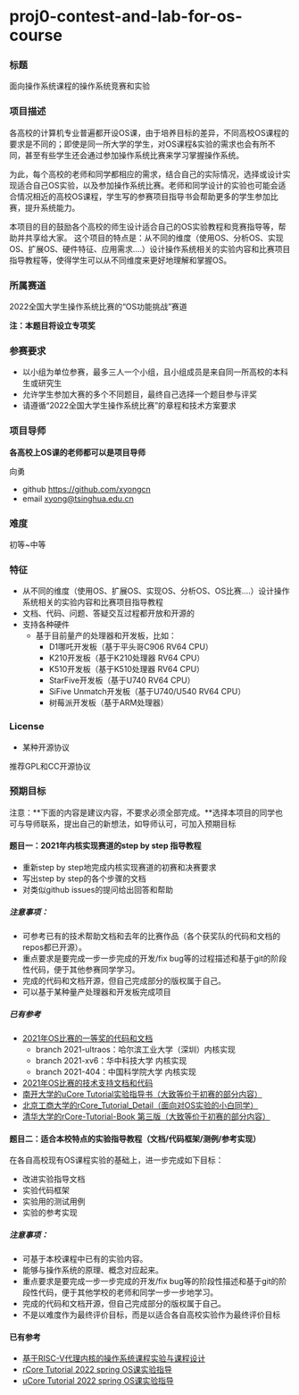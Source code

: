 # proj0-contest-and-lab-for-os-course
### 标题
面向操作系统课程的操作系统竞赛和实验

### 项目描述
各高校的计算机专业普遍都开设OS课，由于培养目标的差异，不同高校OS课程的要求是不同的；即使是同一所大学的学生，对OS课程&实验的需求也会有所不同，甚至有些学生还会通过参加操作系统比赛来学习掌握操作系统。

为此，每个高校的老师和同学都相应的需求，结合自己的实际情况，选择或设计实现适合自己OS实验，以及参加操作系统比赛。老师和同学设计的实验也可能会适合情况相近的高校OS课程，学生写的参赛项目指导书会帮助更多的学生参加比赛，提升系统能力。

本项目的目的鼓励各个高校的师生设计适合自己的OS实验教程和竞赛指导等，帮助并共享给大家。 这个项目的特点是：从不同的维度（使用OS、分析OS、实现OS、扩展OS、硬件特征、应用需求....）设计操作系统相关的实验内容和比赛项目指导教程等，使得学生可以从不同维度来更好地理解和掌握OS。

### 所属赛道

2022全国大学生操作系统比赛的“OS功能挑战”赛道

**注：本题目将设立专项奖**

### 参赛要求
- 以小组为单位参赛，最多三人一个小组，且小组成员是来自同一所高校的本科生或研究生
- 允许学生参加大赛的多个不同题目，最终自己选择一个题目参与评奖
- 请遵循“2022全国大学生操作系统比赛”的章程和技术方案要求

### 项目导师

**各高校上OS课的老师都可以是项目导师**

向勇
- github https://github.com/xyongcn
- email xyong@tsinghua.edu.cn

### 难度

初等~中等

### 特征

- 从不同的维度（使用OS、扩展OS、实现OS、分析OS、OS比赛....）设计操作系统相关的实验内容和比赛项目指导教程
- 文档、代码、问题、答疑交互过程都开放和开源的
- 支持各种硬件
  - 基于目前量产的处理器和开发板，比如：
     - D1哪吒开发板（基于平头哥C906 RV64 CPU）
     - K210开发板（基于K210处理器 RV64 CPU）
     - K510开发板（基于K510处理器 RV64 CPU）
     - StarFive开发板（基于U740 RV64 CPU）
     - SiFive Unmatch开发板（基于U740/U540 RV64 CPU）
     - 树莓派开发板（基于ARM处理器）
    
### License
- 某种开源协议

推荐GPL和CC开源协议


### 预期目标

注意：**下面的内容是建议内容，不要求必须全部完成。**选择本项目的同学也可与导师联系，提出自己的新想法，如导师认可，可加入预期目标


#### 题目一：2021年内核实现赛道的step by step 指导教程
- 重新step by step地完成内核实现赛道的初赛和决赛要求
- 写出step by step的各个步骤的文档
- 对类似github issues的提问给出回答和帮助

##### 注意事项：
- 可参考已有的技术帮助文档和去年的比赛作品（各个获奖队的代码和文档的repos都已开源）。
- 重点要求是要完成一步一步完成的开发/fix bug等的过程描述和基于git的阶段性代码，便于其他参赛同学学习。
- 完成的代码和文档开源，但自己完成部分的版权属于自己。
- 可以基于某种量产处理器和开发板完成项目


##### 已有参考
- [2021年OS比赛的一等奖的代码和文档](https://github.com/oscomp/2021oscomp-best-kernel-design-impl)
   - branch 2021-ultraos：哈尔滨工业大学（深圳）内核实现
   - branch 2021-xv6：华中科技大学 内核实现
   - branch 2021-404：中国科学院大学 内核实现
- [2021年OS比赛的技术支持文档和代码](https://github.com/oscomp/os-competition-info/blob/main/ref-info.md)
- [南开大学的uCore Tutorial实验指导书（大致等价于初赛的部分内容）](https://nankai.gitbook.io/ucore-os-on-risc-v64/)
- [北京工商大学的rCore_Tutorial_Detail（面向对OS实验的小白同学）](http://hm1229.top/book/index.html)
- [清华大学的rCore-Tutorial-Book 第三版（大致等价于初赛的部分内容）](https://rcore-os.github.io/rCore-Tutorial-Book-v3/)


#### 题目二：适合本校特点的实验指导教程（文档/代码框架/测例/参考实现）

在各自高校现有OS课程实验的基础上，进一步完成如下目标：
- 改进实验指导文档
- 实验代码框架
- 实验用的测试用例
- 实验的参考实现


##### 注意事项：
- 可基于本校课程中已有的实验内容。
- 能够与操作系统的原理、概念对应起来。
- 重点要求是要完成一步一步完成的开发/fix bug等的阶段性描述和基于git的阶段性代码，便于其他学校的老师和同学一步一步地学习。
- 完成的代码和文档开源，但自己完成部分的版权属于自己。
- 不是以难度作为最终评价目标，而是以适合各自高校实验作为最终评价目标
 
#### 已有参考

- [基于RISC-V代理内核的操作系统课程实验与课程设计](https://gitee.com/syivester/pke-doc)
- [rCore Tutorial 2022 spring OS课实验指导](https://github.com/LearningOS/rCore-Tutorial-Guide-2022S)
- [uCore Tutorial 2022 spring OS课实验指导](https://github.com/LearningOS/uCore-Tutorial-Guide-2022S)
